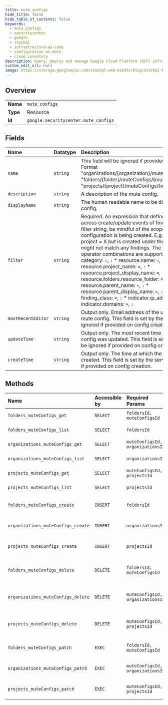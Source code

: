 ```yaml
---
title: mute_configs
hide_title: false
hide_table_of_contents: false
keywords:
  - mute_configs
  - securitycenter
  - google    
  - stackql
  - infrastructure-as-code
  - configuration-as-data
  - cloud inventory
description: Query, deploy and manage Google Cloud Platform (GCP) infrastructure and resources using SQL
custom_edit_url: null
image: https://storage.googleapis.com/stackql-web-assets/blog/stackql-blog-post-featured-image.png
---
```

  
    

## Overview
<table><tbody>
<tr><td><b>Name</b></td><td><code>mute_configs</code></td></tr>
<tr><td><b>Type</b></td><td>Resource</td></tr>
<tr><td><b>Id</b></td><td><code>google.securitycenter.mute_configs</code></td></tr>
</tbody></table>

## Fields
| Name | Datatype | Description |
|:-----|:---------|:------------|
| `name` | `string` | This field will be ignored if provided on config creation. Format "organizations/{organization}/muteConfigs/{mute_config}" "folders/{folder}/muteConfigs/{mute_config}" "projects/{project}/muteConfigs/{mute_config}" |
| `description` | `string` | A description of the mute config. |
| `displayName` | `string` | The human readable name to be displayed for the mute config. |
| `filter` | `string` | Required. An expression that defines the filter to apply across create/update events of findings. While creating a filter string, be mindful of the scope in which the mute configuration is being created. E.g., If a filter contains project = X but is created under the project = Y scope, it might not match any findings. The following field and operator combinations are supported: * severity: `=`, `:` * category: `=`, `:` * resource.name: `=`, `:` * resource.project_name: `=`, `:` * resource.project_display_name: `=`, `:` * resource.folders.resource_folder: `=`, `:` * resource.parent_name: `=`, `:` * resource.parent_display_name: `=`, `:` * resource.type: `=`, `:` * finding_class: `=`, `:` * indicator.ip_addresses: `=`, `:` * indicator.domains: `=`, `:` |
| `mostRecentEditor` | `string` | Output only. Email address of the user who last edited the mute config. This field is set by the server and will be ignored if provided on config creation or update. |
| `updateTime` | `string` | Output only. The most recent time at which the mute config was updated. This field is set by the server and will be ignored if provided on config creation or update. |
| `createTime` | `string` | Output only. The time at which the mute config was created. This field is set by the server and will be ignored if provided on config creation. |
## Methods
| Name | Accessible by | Required Params | Description |
|:-----|:--------------|:----------------|:------------|
| `folders_muteConfigs_get` | `SELECT` | `foldersId, muteConfigsId` | Gets a mute config. |
| `folders_muteConfigs_list` | `SELECT` | `foldersId` | Lists mute configs. |
| `organizations_muteConfigs_get` | `SELECT` | `muteConfigsId, organizationsId` | Gets a mute config. |
| `organizations_muteConfigs_list` | `SELECT` | `organizationsId` | Lists mute configs. |
| `projects_muteConfigs_get` | `SELECT` | `muteConfigsId, projectsId` | Gets a mute config. |
| `projects_muteConfigs_list` | `SELECT` | `projectsId` | Lists mute configs. |
| `folders_muteConfigs_create` | `INSERT` | `foldersId` | Creates a mute config. |
| `organizations_muteConfigs_create` | `INSERT` | `organizationsId` | Creates a mute config. |
| `projects_muteConfigs_create` | `INSERT` | `projectsId` | Creates a mute config. |
| `folders_muteConfigs_delete` | `DELETE` | `foldersId, muteConfigsId` | Deletes an existing mute config. |
| `organizations_muteConfigs_delete` | `DELETE` | `muteConfigsId, organizationsId` | Deletes an existing mute config. |
| `projects_muteConfigs_delete` | `DELETE` | `muteConfigsId, projectsId` | Deletes an existing mute config. |
| `folders_muteConfigs_patch` | `EXEC` | `foldersId, muteConfigsId` | Updates a mute config. |
| `organizations_muteConfigs_patch` | `EXEC` | `muteConfigsId, organizationsId` | Updates a mute config. |
| `projects_muteConfigs_patch` | `EXEC` | `muteConfigsId, projectsId` | Updates a mute config. |

